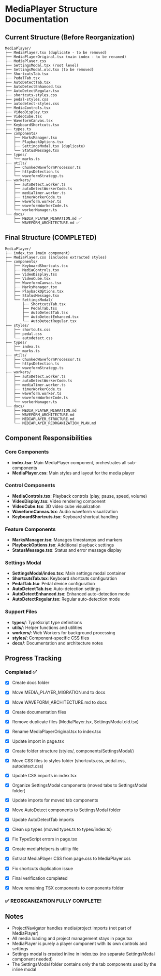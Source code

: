 # MediaPlayer Structure Documentation

## Current Structure (Before Reorganization)
```
MediaPlayer/
├── MediaPlayer.tsx (duplicate - to be removed)
├── MediaPlayerOriginal.tsx (main index - to be renamed)
├── MediaPlayer.css
├── SettingsModal.tsx (root level)
├── SettingsModal.old.tsx (to be removed)
├── ShortcutsTab.tsx
├── PedalTab.tsx
├── AutoDetectTab.tsx
├── AutoDetectEnhanced.tsx
├── AutoDetectRegular.tsx
├── shortcuts-styles.css
├── pedal-styles.css
├── autodetect-styles.css
├── MediaControls.tsx
├── VideoDisplay.tsx
├── VideoCube.tsx
├── WaveformCanvas.tsx
├── KeyboardShortcuts.tsx
├── types.ts
├── components/
│   ├── MarksManager.tsx
│   ├── PlaybackOptions.tsx
│   ├── SettingsModal.tsx (duplicate)
│   └── StatusMessage.tsx
├── types/
│   └── marks.ts
├── utils/
│   ├── ChunkedWaveformProcessor.ts
│   ├── httpsDetection.ts
│   └── waveformStrategy.ts
├── workers/
│   ├── autoDetect.worker.ts
│   ├── autoDetectWorkerCode.ts
│   ├── mediaTimer.worker.ts
│   ├── timerWorkerCode.ts
│   ├── waveform.worker.ts
│   ├── waveformWorkerCode.ts
│   └── workerManager.ts
└── docs/
    ├── MEDIA_PLAYER_MIGRATION.md ✅
    └── WAVEFORM_ARCHITECTURE.md ✅
```

## Final Structure (COMPLETED)
```
MediaPlayer/
├── index.tsx (main component)
├── MediaPlayer.css (includes extracted styles)
├── components/
│   ├── KeyboardShortcuts.tsx
│   ├── MediaControls.tsx
│   ├── VideoDisplay.tsx
│   ├── VideoCube.tsx
│   ├── WaveformCanvas.tsx
│   ├── MarksManager.tsx
│   ├── PlaybackOptions.tsx
│   ├── StatusMessage.tsx
│   └── SettingsModal/
│       ├── ShortcutsTab.tsx
│       ├── PedalTab.tsx
│       ├── AutoDetectTab.tsx
│       ├── AutoDetectEnhanced.tsx
│       └── AutoDetectRegular.tsx
├── styles/
│   ├── shortcuts.css
│   ├── pedal.css
│   └── autodetect.css
├── types/
│   ├── index.ts
│   └── marks.ts
├── utils/
│   ├── ChunkedWaveformProcessor.ts
│   ├── httpsDetection.ts
│   └── waveformStrategy.ts
├── workers/
│   ├── autoDetect.worker.ts
│   ├── autoDetectWorkerCode.ts
│   ├── mediaTimer.worker.ts
│   ├── timerWorkerCode.ts
│   ├── waveform.worker.ts
│   ├── waveformWorkerCode.ts
│   └── workerManager.ts
└── docs/
    ├── MEDIA_PLAYER_MIGRATION.md
    ├── WAVEFORM_ARCHITECTURE.md
    ├── MEDIAPLAYER_STRUCTURE.md
    └── MEDIAPLAYER_REORGANIZATION_PLAN.md
```

## Component Responsibilities

### Core Components
- **index.tsx**: Main MediaPlayer component, orchestrates all sub-components
- **MediaPlayer.css**: Main styles and layout for the media player

### Control Components
- **MediaControls.tsx**: Playback controls (play, pause, speed, volume)
- **VideoDisplay.tsx**: Video rendering component
- **VideoCube.tsx**: 3D video cube visualization
- **WaveformCanvas.tsx**: Audio waveform visualization
- **KeyboardShortcuts.tsx**: Keyboard shortcut handling

### Feature Components
- **MarksManager.tsx**: Manages timestamps and markers
- **PlaybackOptions.tsx**: Additional playback settings
- **StatusMessage.tsx**: Status and error message display

### Settings Modal
- **SettingsModal/index.tsx**: Main settings modal container
- **ShortcutsTab.tsx**: Keyboard shortcuts configuration
- **PedalTab.tsx**: Pedal device configuration
- **AutoDetectTab.tsx**: Auto-detection settings
- **AutoDetectEnhanced.tsx**: Enhanced auto-detection mode
- **AutoDetectRegular.tsx**: Regular auto-detection mode

### Support Files
- **types/**: TypeScript type definitions
- **utils/**: Helper functions and utilities
- **workers/**: Web Workers for background processing
- **styles/**: Component-specific CSS files
- **docs/**: Documentation and architecture notes

## Progress Tracking

### Completed ✅
- [x] Create docs folder
- [x] Move MEDIA_PLAYER_MIGRATION.md to docs
- [x] Move WAVEFORM_ARCHITECTURE.md to docs
- [x] Create documentation files
- [x] Remove duplicate files (MediaPlayer.tsx, SettingsModal.old.tsx)
- [x] Rename MediaPlayerOriginal.tsx to index.tsx
- [x] Update import in page.tsx
- [x] Create folder structure (styles/, components/SettingsModal/)
- [x] Move CSS files to styles folder (shortcuts.css, pedal.css, autodetect.css)
- [x] Update CSS imports in index.tsx
- [x] Organize SettingsModal components (moved tabs to SettingsModal folder)
- [x] Update imports for moved tab components
- [x] Move AutoDetect components to SettingsModal folder
- [x] Update AutoDetectTab imports
- [x] Clean up types (moved types.ts to types/index.ts)
- [x] Fix TypeScript errors in page.tsx
- [x] Create mediaHelpers.ts utility file
- [x] Extract MediaPlayer CSS from page.css to MediaPlayer.css
- [x] Fix shortcuts duplication issue
- [x] Final verification completed

- [x] Move remaining TSX components to components folder

### ✅ REORGANIZATION FULLY COMPLETE!

## Notes
- ProjectNavigator handles media/project imports (not part of MediaPlayer)
- All media loading and project management stays in page.tsx
- MediaPlayer is purely a player component with its own controls and settings
- Settings modal is created inline in index.tsx (no separate SettingsModal component needed)
- The SettingsModal folder contains only the tab components used by the inline modal
